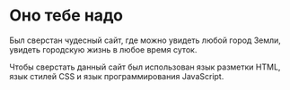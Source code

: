 # Оно тебе надо 

Был сверстан чудесный сайт, где можно увидеть любой город Земли, увидеть городскую жизнь в любое время суток. 

Чтобы сверстать данный сайт был использован язык разметки HTML, язык стилей CSS и язык программирования JavaScript. 
